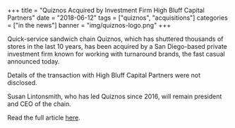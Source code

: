 +++
title = "Quiznos Acquired by Investment Firm High Bluff Capital Partners"
date = "2018-06-12"
tags = ["quiznos", "acquisitions"]
categories = ["in the news"]
banner = "img/quiznos-logo.png"
+++

Quick-service sandwich chain Quiznos, which has shuttered thousands of stores in the last 10 years, has been acquired by a San Diego-based private investment firm known for working with turnaround brands, the fast casual announced today.

Details of the transaction with High Bluff Capital Partners were not disclosed.

Susan Lintonsmith, who has led Quiznos since 2016, will remain president and CEO of the chain.

Read the full article [here](https://www.restaurantbusinessonline.com/financing/quiznos-acquired-investment-firm-high-bluff-capital-partners).
